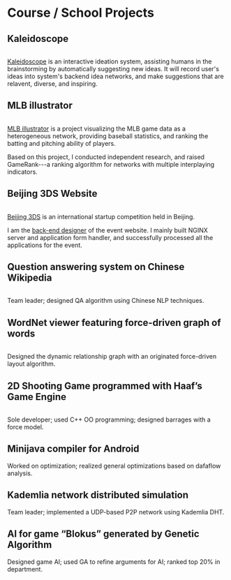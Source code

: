 Course / School Projects
====

<h2 id="kaleidoscope">Kaleidoscope</h2>

<div class="row">
    <div class="col-md-12">
        <div class="col-md-3">
            <div class="thumbnail">
            <a href="{{ref:images/kaleidoscope.png}}"><img class="" title="" src="{{ref:images/kaleidoscope.png}}" /></a>
        </div></div>
        <div class="col-md-9">
            <p><a href="/kaleidoscope">Kaleidoscope</a> is an interactive ideation system, assisting humans in the brainstorming by automatically suggesting new ideas. It will record user's ideas into system's backend idea networks, and make suggestions that are relavent, diverse, and inspiring.</p>
        </div>
    </div>
</div>


<h2 id="mlbi">MLB illustrator</h2>

<div class="row">
    <div class="col-md-12">
        <div class="col-md-3">
            <div class="thumbnail">
            <a href="{{ref:images/mlbi_large.png}}"><img class="" title="" src="{{ref:images/mlbi_large.png}}" /></a>
        </div></div>
        <div class="col-md-9">
            <p><a href="http://www.zifeishan.org/mlb_illustrator/">MLB illustrator</a> is a project visualizing the MLB game data as a heterogeneous network, providing baseball statistics, and ranking the batting and pitching ability of players.</p>
            <p>Based on this project, I conducted independent research, and raised GameRank---a ranking algorithm for networks with multiple interplaying indicators.</p>
        </div>
    </div>
</div>


<h2 id="beijing3ds">Beijing 3DS Website</h2>


<div class="row">
    <div class="col-md-12">
        <div class="col-md-3">
            <div class="thumbnail">
            <a href="{{ref:images/bj3ds.png}}"><img class="" title="" src="{{ref:images/bj3ds.png}}" /></a>
        </div></div>
        <div class="col-md-9">


<p><a href="http://www.beijing3ds.org">Beijing 3DS</a> is an international startup competition held in Beijing. </p>
<p>I am the <a href="http://www.beijing3ds.org/about/#team">back-end designer</a> of the event website. I mainly built NGINX server and application form handler, and successfully processed all the applications for the event.</p>
        </div>
    </div>
</div>

<h2 id="qa">Question answering system on Chinese Wikipedia</h2>

<div class="row">
    <div class="col-md-12">
        <div class="col-md-3">
            <div class="thumbnail">
            <a href="{{ref:images/chinesewiki.png}}"><img class="" title="" src="{{ref:images/chinesewiki.png}}" /></a>
        </div></div>
        <div class="col-md-9">

<p>Team leader; designed QA algorithm using Chinese NLP techniques.</p>
        </div>
    </div>
</div>

<h2 id="wordnet">WordNet viewer featuring force-driven graph of words</h2>

<div class="row">
    <div class="col-md-12">
        <div class="col-md-3">
            <div class="thumbnail">
            <a href="{{ref:images/wordnet.png}}"><img class="" title="" src="{{ref:images/wordnet.png}}" /></a>
        </div></div>
        <div class="col-md-9">


<p>Designed the dynamic relationship graph with an originated force-driven layout algorithm.</p>
        </div>
    </div>
</div>

<h2 id="game">2D Shooting Game programmed with Haaf’s Game Engine</h2>

<div class="row">
    <div class="col-md-12">
        <div class="col-md-3">
            <div class="thumbnail">
            <a href="{{ref:images/2dgame.png}}"><img class="" title="" src="{{ref:images/2dgame.png}}" /></a>
        </div></div>
        <div class="col-md-9">
<p>Sole developer; used C++ OO programming; designed barrages with a force model.</p>
        </div>
    </div>
</div>


## Minijava compiler for Android

Worked on optimization; realized general optimizations based on dafaflow analysis.

## Kademlia network distributed simulation

Team leader; implemented a UDP-based P2P network using Kademlia DHT.

## AI for game “Blokus” generated by Genetic Algorithm

Designed game AI; used GA to refine arguments for AI; ranked top 20% in department.
